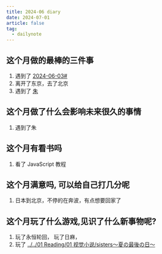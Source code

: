 ```yaml
---
title: 2024-06 diary
date: 2024-07-01
article: false
tag:
  - dailynote
---
```


## 这个月做的最棒的三件事
1. 遇到了 [2024-06-03#](2024-06-03.md#)
2. 离开了东京，去了北京
3. 遇到了 [朱](朱)

## 这个月做了什么会影响未来很久的事情
1. 遇到了朱

## 这个月有看书吗
1. 看了 JavaScript 教程

## 这个月满意吗, 可以给自己打几分呢
1. 日本到北京，不停的在奔波，有点想要回家了

## 这个月玩了什么游戏,见识了什么新事物呢?
1. 玩了永恒轮回， 玩了日麻，
2. 玩了 [../../01 Reading/01 视觉小说/sisters～夏の最後の日～](../../01%20Reading/01%20视觉小说/sisters～夏の最後の日～)